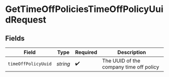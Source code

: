 # GetTimeOffPoliciesTimeOffPolicyUuidRequest


## Fields

| Field                                   | Type                                    | Required                                | Description                             |
| --------------------------------------- | --------------------------------------- | --------------------------------------- | --------------------------------------- |
| `timeOffPolicyUuid`                     | *string*                                | :heavy_check_mark:                      | The UUID of the company time off policy |